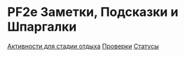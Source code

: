 # PF2e Заметки, Подсказки и Шпаргалки

[Активности для стадии отдыха](https://petraxeman.github.io/downtime)
[Проверки](https://petraxeman.github.io/checks)
[Статусы](https://petraxeman.github.io/states)